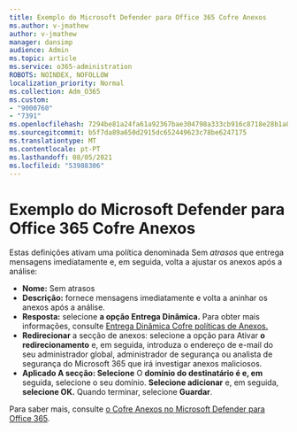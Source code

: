 ```yaml
---
title: Exemplo do Microsoft Defender para Office 365 Cofre Anexos
ms.author: v-jmathew
author: v-jmathew
manager: dansimp
audience: Admin
ms.topic: article
ms.service: o365-administration
ROBOTS: NOINDEX, NOFOLLOW
localization_priority: Normal
ms.collection: Adm_O365
ms.custom:
- "9000760"
- "7391"
ms.openlocfilehash: 7294be81a24fa61a92367bae304798a333cb916c8718e28b1a87314c15ef6c8c
ms.sourcegitcommit: b5f7da89a650d2915dc652449623c78be6247175
ms.translationtype: MT
ms.contentlocale: pt-PT
ms.lasthandoff: 08/05/2021
ms.locfileid: "53988306"
---
```

# <a name="example-microsoft-defender-for-office-365-safe-attachment-policy"></a>Exemplo do Microsoft Defender para Office 365 Cofre Anexos

Estas definições ativam uma política denominada Sem *atrasos* que entrega mensagens imediatamente e, em seguida, volta a ajustar os anexos após a análise:

- **Nome:** Sem atrasos
- **Descrição:** fornece mensagens imediatamente e volta a aninhar os anexos após a análise.
- **Resposta:** selecione **a opção Entrega Dinâmica.** Para obter mais informações, consulte [Entrega Dinâmica Cofre políticas de Anexos.](https://go.microsoft.com/fwlink/?linkid=2092328)
- **Redirecionar** a secção de anexos: selecione a opção para Ativar **o redirecionamento** e, em seguida, introduza o endereço de e-mail do seu administrador global, administrador de segurança ou analista de segurança do Microsoft 365 que irá investigar anexos maliciosos.
- **Aplicado A secção: Selecione** O **domínio do destinatário é e, em** seguida, selecione o seu domínio. **Selecione adicionar** e, em seguida, **selecione OK.** Quando terminar, selecione **Guardar**.

Para saber mais, consulte [o Cofre Anexos no Microsoft Defender para Office 365](https://go.microsoft.com/fwlink/?linkid=2092213).
